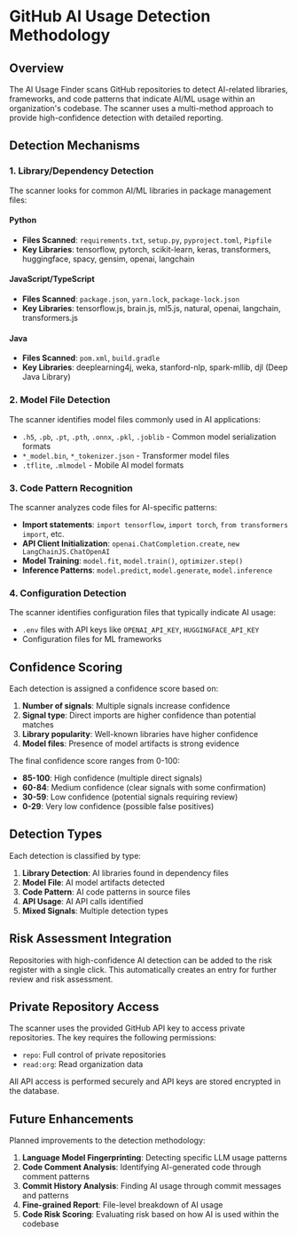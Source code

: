 # GitHub AI Usage Detection Methodology

## Overview

The AI Usage Finder scans GitHub repositories to detect AI-related libraries, frameworks, and code patterns that indicate AI/ML usage within an organization's codebase. The scanner uses a multi-method approach to provide high-confidence detection with detailed reporting.

## Detection Mechanisms

### 1. Library/Dependency Detection

The scanner looks for common AI/ML libraries in package management files:

#### Python
- **Files Scanned**: `requirements.txt`, `setup.py`, `pyproject.toml`, `Pipfile`
- **Key Libraries**: tensorflow, pytorch, scikit-learn, keras, transformers, huggingface, spacy, gensim, openai, langchain

#### JavaScript/TypeScript
- **Files Scanned**: `package.json`, `yarn.lock`, `package-lock.json`
- **Key Libraries**: tensorflow.js, brain.js, ml5.js, natural, openai, langchain, transformers.js

#### Java
- **Files Scanned**: `pom.xml`, `build.gradle`
- **Key Libraries**: deeplearning4j, weka, stanford-nlp, spark-mllib, djl (Deep Java Library)

### 2. Model File Detection

The scanner identifies model files commonly used in AI applications:

- `.h5`, `.pb`, `.pt`, `.pth`, `.onnx`, `.pkl`, `.joblib` - Common model serialization formats
- `*_model.bin`, `*_tokenizer.json` - Transformer model files
- `.tflite`, `.mlmodel` - Mobile AI model formats

### 3. Code Pattern Recognition

The scanner analyzes code files for AI-specific patterns:

- **Import statements**: `import tensorflow`, `import torch`, `from transformers import`, etc.
- **API Client Initialization**: `openai.ChatCompletion.create`, `new LangChainJS.ChatOpenAI`
- **Model Training**: `model.fit`, `model.train()`, `optimizer.step()`
- **Inference Patterns**: `model.predict`, `model.generate`, `model.inference`

### 4. Configuration Detection

The scanner identifies configuration files that typically indicate AI usage:

- `.env` files with API keys like `OPENAI_API_KEY`, `HUGGINGFACE_API_KEY`
- Configuration files for ML frameworks

## Confidence Scoring

Each detection is assigned a confidence score based on:

1. **Number of signals**: Multiple signals increase confidence
2. **Signal type**: Direct imports are higher confidence than potential matches
3. **Library popularity**: Well-known libraries have higher confidence
4. **Model files**: Presence of model artifacts is strong evidence

The final confidence score ranges from 0-100:

- **85-100**: High confidence (multiple direct signals)
- **60-84**: Medium confidence (clear signals with some confirmation)
- **30-59**: Low confidence (potential signals requiring review)
- **0-29**: Very low confidence (possible false positives)

## Detection Types

Each detection is classified by type:

1. **Library Detection**: AI libraries found in dependency files
2. **Model File**: AI model artifacts detected
3. **Code Pattern**: AI code patterns in source files
4. **API Usage**: AI API calls identified
5. **Mixed Signals**: Multiple detection types

## Risk Assessment Integration

Repositories with high-confidence AI detection can be added to the risk register with a single click. This automatically creates an entry for further review and risk assessment.

## Private Repository Access

The scanner uses the provided GitHub API key to access private repositories. The key requires the following permissions:

- `repo`: Full control of private repositories
- `read:org`: Read organization data

All API access is performed securely and API keys are stored encrypted in the database.

## Future Enhancements

Planned improvements to the detection methodology:

1. **Language Model Fingerprinting**: Detecting specific LLM usage patterns
2. **Code Comment Analysis**: Identifying AI-generated code through comment patterns
3. **Commit History Analysis**: Finding AI usage through commit messages and patterns
4. **Fine-grained Report**: File-level breakdown of AI usage
5. **Code Risk Scoring**: Evaluating risk based on how AI is used within the codebase